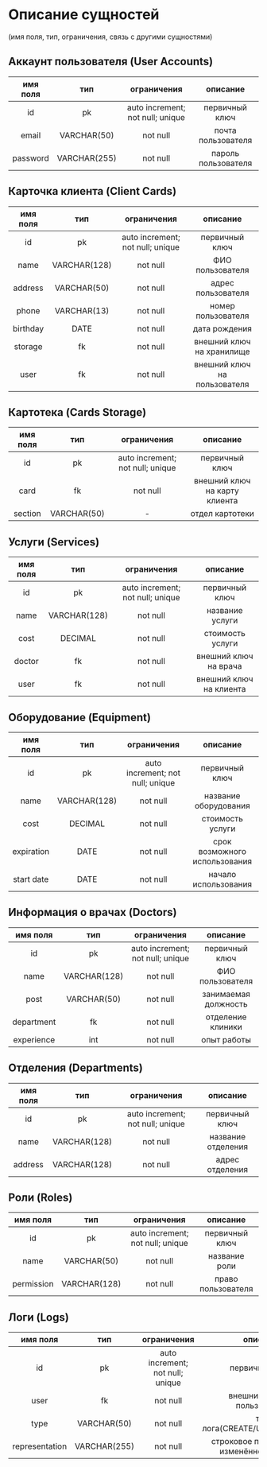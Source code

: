 # Описание сущностей
(имя поля, тип, ограничения, связь с другими сущностями)
## Аккаунт пользователя (User Accounts)
|имя поля | тип | ограничения | описание |
|:---:|:---:|:---:|:---:|
| id | pk | auto increment; not null; unique | первичный ключ |
| email | VARCHAR(50) | not null | почта пользователя |
| password | VARCHAR(255) | not null | пароль пользователя |
## Карточка клиента (Client Cards)
|имя поля | тип | ограничения | описание |
|:---:|:---:|:---:|:---:|
| id | pk | auto increment; not null; unique | первичный ключ |
| name | VARCHAR(128) | not null | ФИО пользователя |
| address | VARCHAR(50) | not null | адрес пользователя |
| phone | VARCHAR(13) | not null | номер пользователя |
| birthday | DATE | not null | дата рождения |
| storage | fk | not null | внешний ключ на хранилище |
| user | fk | not null | внешний ключ на пользователя |
## Картотека (Cards Storage)
|имя поля | тип | ограничения | описание |
|:---:|:---:|:---:|:---:|
| id | pk | auto increment; not null; unique | первичный ключ |
| card | fk | not null | внешний ключ на карту клиента |
| section | VARCHAR(50) | - | отдел картотеки |
## Услуги (Services)
|имя поля | тип | ограничения | описание |
|:---:|:---:|:---:|:---:|
| id | pk | auto increment; not null; unique | первичный ключ |
| name | VARCHAR(128) | not null | название услуги |
| cost | DECIMAL | not null | стоимость услуги |
| doctor | fk | not null | внешний ключ на врача |
| user | fk | not null | внешний ключ на клиента |
## Оборудование (Equipment)
|имя поля | тип | ограничения | описание |
|:---:|:---:|:---:|:---:|
| id | pk | auto increment; not null; unique | первичный ключ |
| name | VARCHAR(128) | not null | название оборудования |
| cost | DECIMAL | not null | стоимость услуги |
| expiration | DATE | not null | срок возможного использования |
| start date | DATE | not null | начало использования |
## Информация о врачах (Doctors)
|имя поля | тип | ограничения | описание |
|:---:|:---:|:---:|:---:|
| id | pk | auto increment; not null; unique | первичный ключ |
| name | VARCHAR(128) | not null | ФИО пользователя |
| post | VARCHAR(50) | not null | занимаемая должность |
| department | fk | not null | отделение клиники |
| experience | int | not null | опыт работы |
## Отделения (Departments)
|имя поля | тип | ограничения | описание |
|:---:|:---:|:---:|:---:|
| id | pk | auto increment; not null; unique | первичный ключ |
| name | VARCHAR(128) | not null | название отделения |
address | VARCHAR(128) | not null | адрес отделения |
## Роли (Roles)
|имя поля | тип | ограничения | описание |
|:---:|:---:|:---:|:---:|
| id | pk | auto increment; not null; unique | первичный ключ |
| name | VARCHAR(50) | not null | название роли |
| permission | VARCHAR(128) | not null | право пользователя |
## Логи (Logs)
|имя поля | тип | ограничения | описание |
|:---:|:---:|:---:|:---:|
| id | pk | auto increment; not null; unique | первичный ключ |
| user | fk | not null | внешний ключ на пользователя |
| type | VARCHAR(50) | not null | тип лога(CREATE/UPDATE/DELETE) |
| representation | VARCHAR(255) | not null | строковое представление изменённого кортежа |
